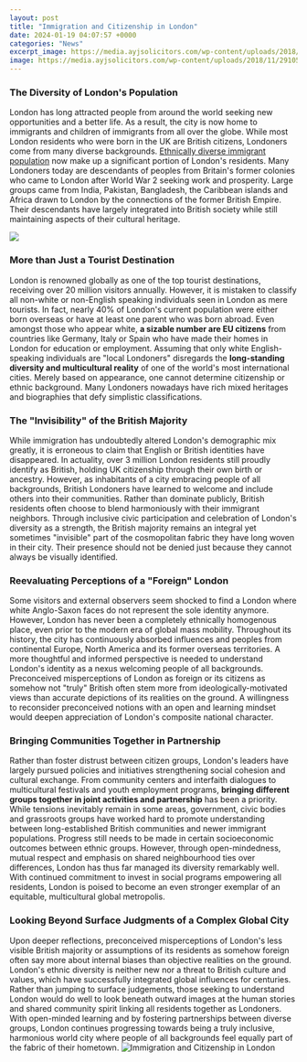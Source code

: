 ```yaml
---
layout: post
title: "Immigration and Citizenship in London"
date: 2024-01-19 04:07:57 +0000
categories: "News"
excerpt_image: https://media.ayjsolicitors.com/wp-content/uploads/2018/11/29105020/immigration-solicitors-in-london-1-scaled.jpg
image: https://media.ayjsolicitors.com/wp-content/uploads/2018/11/29105020/immigration-solicitors-in-london-1-scaled.jpg
---
```


### The Diversity of London's Population
London has long attracted people from around the world seeking new opportunities and a better life. As a result, the city is now home to immigrants and children of immigrants from all over the globe. While most London residents who were born in the UK are British citizens, Londoners come from many diverse backgrounds. [Ethnically diverse immigrant population](https://store.fi.io.vn/collection/alday) now make up a significant portion of London's residents. 
Many Londoners today are descendants of peoples from Britain's former colonies who came to London after World War 2 seeking work and prosperity. Large groups came from India, Pakistan, Bangladesh, the Caribbean islands and Africa drawn to London by the connections of the former British Empire. Their descendants have largely integrated into British society while still maintaining aspects of their cultural heritage.

![](https://api.time.com/wp-content/uploads/2022/02/nationality-borders-bill-citizenship.jpg)
### More than Just a Tourist Destination 
London is renowned globally as one of the top tourist destinations, receiving over 20 million visitors annually. However, it is mistaken to classify all non-white or non-English speaking individuals seen in London as mere tourists. In fact, nearly 40% of London's current population were either born overseas or have at least one parent who was born abroad. Even amongst those who appear white, **a sizable number are EU citizens** from countries like Germany, Italy or Spain who have made their homes in London for education or employment. 
Assuming that only white English-speaking individuals are "local Londoners" disregards the **long-standing diversity and multicultural reality** of one of the world's most international cities. Merely based on appearance, one cannot determine citizenship or ethnic background. Many Londoners nowadays have rich mixed heritages and biographies that defy simplistic classifications.
### The "Invisibility" of the British Majority
While immigration has undoubtedly altered London's demographic mix greatly, it is erroneous to claim that English or British identities have disappeared. In actuality, over 3 million London residents still proudly identify as British, holding UK citizenship through their own birth or ancestry. However, as inhabitants of a city embracing people of all backgrounds, British Londoners have learned to welcome and include others into their communities.
Rather than dominate publicly, British residents often choose to blend harmoniously with their immigrant neighbors. Through inclusive civic participation and celebration of London's diversity as a strength, the British majority remains an integral yet sometimes "invisible" part of the cosmopolitan fabric they have long woven in their city. Their presence should not be denied just because they cannot always be visually identified.
### Reevaluating Perceptions of a "Foreign" London    
Some visitors and external observers seem shocked to find a London where white Anglo-Saxon faces do not represent the sole identity anymore. However, London has never been a completely ethnically homogenous place, even prior to the modern era of global mass mobility. Throughout its history, the city has continuously absorbed influences and peoples from continental Europe, North America and its former overseas territories.
A more thoughtful and informed perspective is needed to understand London's identity as a nexus welcoming people of all backgrounds. Preconceived misperceptions of London as foreign or its citizens as somehow not "truly" British often stem more from ideologically-motivated views than accurate depictions of its realities on the ground. A willingness to reconsider preconceived notions with an open and learning mindset would deepen appreciation of London's composite national character.
### Bringing Communities Together in Partnership
Rather than foster distrust between citizen groups, London's leaders have largely pursued policies and initiatives strengthening social cohesion and cultural exchange. From community centers and interfaith dialogues to multicultural festivals and youth employment programs, **bringing different groups together in joint activities and partnership** has been a priority. While tensions inevitably remain in some areas, government, civic bodies and grassroots groups have worked hard to promote understanding between long-established British communities and newer immigrant populations.
Progress still needs to be made in certain socioeconomic outcomes between ethnic groups. However, through open-mindedness, mutual respect and emphasis on shared neighbourhood ties over differences, London has thus far managed its diversity remarkably well. With continued commitment to invest in social programs empowering all residents, London is poised to become an even stronger exemplar of an equitable, multicultural global metropolis.
### Looking Beyond Surface Judgments of a Complex Global City
Upon deeper reflections, preconceived misperceptions of London's less visible British majority or assumptions of its residents as somehow foreign often say more about internal biases than objective realities on the ground. London's ethnic diversity is neither new nor a threat to British culture and values, which have successfully integrated global influences for centuries. 
Rather than jumping to surface judgements, those seeking to understand London would do well to look beneath outward images at the human stories and shared community spirit linking all residents together as Londoners. With open-minded learning and by fostering partnerships between diverse groups, London continues progressing towards being a truly inclusive, harmonious world city where people of all backgrounds feel equally part of the fabric of their hometown.
![Immigration and Citizenship in London](https://media.ayjsolicitors.com/wp-content/uploads/2018/11/29105020/immigration-solicitors-in-london-1-scaled.jpg)